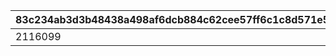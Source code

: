 |83c234ab3d3b48438a498af6dcb884c62cee57ff6c1c8d571e5720244bf1eddb|cc276f14f76b29b60245872e0c2fbd746c1e1ca9adc494592405727e8ff61ec4|061690fab1dd10bee9af16912605099a290ceb17894b5433f8d8b12944e20209|8be6aced3a48cf257ebfbfbf5c6c2cd69165886013145924011e55641906e762|ee194830b4589767b443519b7f87a4311d3ae7ef3307bb01ef4aad0fb8faee9b|366450a674ee4ddd9b9e9f3b77ca34da00555c7b7eb23189487da384944f138c|7297a65f68ea381b7808398cb248582ff6415ac1ea40cbdc1b5bcc561ecf57b3|af63b6503cc7f900f3a1accc153e3f6f664ed0fdbb8abf45aa5159a87ddf088c|
| --- | --- | --- | --- | --- | --- | --- | --- |
|2116099|balloon_story_2nd_16_skip|1|common_label_release_2_16_skip|2001000|common_btn_2_16_skip|50|2023/02/15 15:00:00|